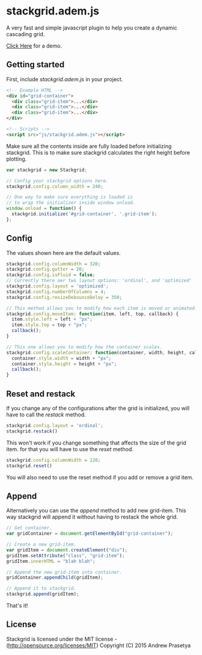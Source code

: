 # stackgrid.adem.js

A very fast and simple javascript plugin to help you create a dynamic cascading grid.

[Click Here](http://heyadem.github.io/stackgrid/) for a demo.

## Getting started

First, include _stackgrid.adem.js_ in your project.

```html
<!-- Example HTML -->
<div id="grid-container">
  <div class="grid-item">...</div>
  <div class="grid-item">...</div>
  <div class="grid-item">...</div>
</div>

<!-- Scripts -->
<script src="js/stackgrid.adem.js"></script>
```

Make sure all the contents inside are fully loaded before initializing stackgrid.
This is to make sure stackgrid calculates the right height before plotting.

```javascript
var stackgrid = new Stackgrid;

// Config your stackgrid options here.
stackgrid.config.column_width = 240;

// One way to make sure everything is loaded is
// to wrap the initializer inside window onload.
window.onload = function() {
  stackgrid.initialize('#grid-container', '.grid-item');
};
```

## Config

The values shown here are the default values.

```javascript
stackgrid.config.columnWidth = 320;
stackgrid.config.gutter = 20;
stackgrid.config.isFluid = false;
// Currently there aer two layout options: 'ordinal', and 'optimized'
stackgrid.config.layout = 'optimized';
stackgrid.config.numberOfColumns = 4;
stackgrid.config.resizeDebounceDelay = 350;

// This method allows you to modify how each item is moved or animated.
stackgrid.config.moveItem: function(item, left, top, callback) {
  item.style.left = left + "px";
  item.style.top = top + "px";
  callback();
}

// This one allows you to modify how the container scales.
stackgrid.config.scaleContainer: function(container, width, height, callback) {
  container.style.width = width + "px";
  container.style.height = height + "px";
  callback();
}
```

## Reset and restack

If you change any of the configurations after the grid is initialized,
you will have to call the _restack_ method.

```javascript
stackgrid.config.layout = 'ordinal';
stackgrid.restack()
```

This won't work if you change something that affects the size of the grid item.
for that you will have to use the _reset_ method.

```javascript
stackgrid.config.columnWidth = 220;
stackgrid.reset()
```

You will also need to use the reset method if you add or remove a grid item.

## Append

Alternatively you can use the _append_ method to add new grid-item.
This way stackgrid will append it without having to restack the whole grid.

```javascript
// Get container.
var gridContainer = document.getElementById("grid-container");

// Create a new grid-item.
var gridItem = document.createElement("div");
gridItem.setAttribute("class", "grid-item");
gridItem.innerHTML = "blah blah";

// Append the new grid-item into container.
gridContainer.appendChild(gridItem);

// Append it to stackgrid.
stackgrid.append(gridItem);
```

That's it!

## License

Stackgrid is licensed under the MIT license - (http://opensource.org/licenses/MIT)
Copyright (C) 2015 Andrew Prasetya
